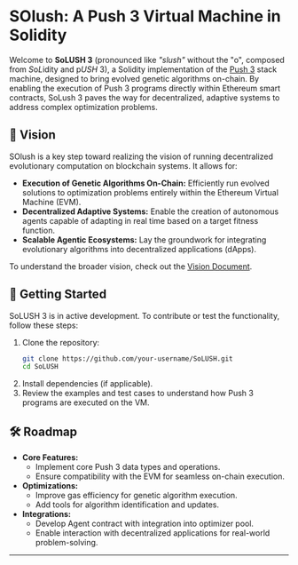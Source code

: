 # SOlush: A Push 3 Virtual Machine in Solidity

Welcome to **SoLUSH 3** (pronounced like *"slush"* without the "o", composed from *S*o*L*idity and p*USH* 3), a Solidity implementation of the [Push 3](http://faculty.hampshire.edu/lspector/push3-description.html) stack machine, designed to bring evolved genetic algorithms on-chain. By enabling the execution of Push 3 programs directly within Ethereum smart contracts, SoLush 3 paves the way for decentralized, adaptive systems to address complex optimization problems.

## 🌟 Vision

SOlush is a key step toward realizing the vision of running decentralized evolutionary computation on blockchain systems. It allows for:

- **Execution of Genetic Algorithms On-Chain:** Efficiently run evolved solutions to optimization problems entirely within the Ethereum Virtual Machine (EVM).
- **Decentralized Adaptive Systems:** Enable the creation of autonomous agents capable of adapting in real time based on a target fitness function.
- **Scalable Agentic Ecosystems:** Lay the groundwork for integrating evolutionary algorithms into decentralized applications (dApps).

To understand the broader vision, check out the [Vision Document](vision.md).

## 🚀 Getting Started

SoLUSH 3 is in active development. To contribute or test the functionality, follow these steps:

1. Clone the repository:
   ```bash
   git clone https://github.com/your-username/SoLUSH.git
   cd SoLUSH
   ```
2. Install dependencies (if applicable).
3. Review the examples and test cases to understand how Push 3 programs are executed on the VM.


## 🛠️ Roadmap

- **Core Features:**
  - Implement core Push 3 data types and operations.
  - Ensure compatibility with the EVM for seamless on-chain execution.
- **Optimizations:**
  - Improve gas efficiency for genetic algorithm execution.
  - Add tools for algorithm identification and updates.
- **Integrations:**
  - Develop Agent contract with integration into optimizer pool.
  - Enable interaction with decentralized applications for real-world problem-solving.

---
